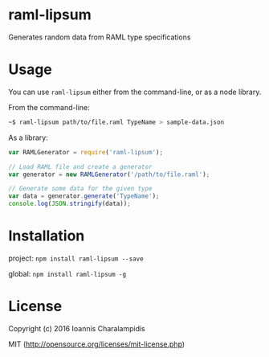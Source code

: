 # raml-lipsum

Generates random data from RAML type specifications

# Usage

You can use `raml-lipsum` either from the command-line, or as a node library.

From the command-line:

```bash
~$ raml-lipsum path/to/file.raml TypeName > sample-data.json
```

As a library:

```js
var RAMLGenerator = require('raml-lipsum');

// Load RAML file and create a generator
var generator = new RAMLGenerator('/path/to/file.raml');

// Generate some data for the given type
var data = generator.generate('TypeName');
console.log(JSON.stringify(data));
```

# Installation

project: `npm install raml-lipsum --save`

global: `npm install raml-lipsum -g`

# License

Copyright (c) 2016 Ioannis Charalampidis

MIT (http://opensource.org/licenses/mit-license.php)
